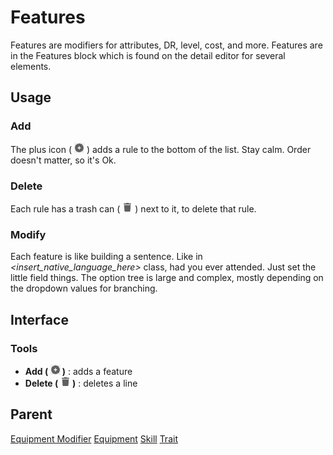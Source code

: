 # Features
Features are modifiers for attributes, DR, level, cost, and more. Features are in the Features block which is found on the detail editor for several elements.

## Usage
### Add
The plus icon ( ![](./img/plus.png "Add") ) adds a rule to the bottom of the list. Stay calm. Order doesn't matter, so it's Ok.

### Delete
Each rule has a trash can ( ![](./img/trash.png "Delete") ) next to it, to delete that rule.

### Modify
Each feature is like building a sentence. Like in *\<insert_native_language_here>* class, had you ever attended. Just set the little field things. The option tree is large and complex, mostly depending on the dropdown values for branching.

## Interface
### Tools
- **Add ( ![](./img/plus.png "Add") )** : adds a feature
- **Delete ( ![](./img/trash.png "Delete") )** : deletes a line

## Parent
[Equipment Modifier](./Equipment%20Modifier.md "Equipment Modifier") 
[Equipment](./Equipment.md "Equipment")
[Skill](./Skill.md "Skill")
[Trait](./Trait.md "Trait")
